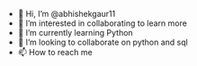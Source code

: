- 👋 Hi, I’m @abhishekgaur11
- 👀 I’m interested in collaborating to learn more
- 🌱 I’m currently learning Python
- 💞️ I’m looking to collaborate on python and sql
- 📫 How to reach me 

<!---
abhishekgaur11/abhishekgaur11 is a ✨ special ✨ repository because its `README.md` (this file) appears on your GitHub profile.
You can click the Preview link to take a look at your changes.
--->

